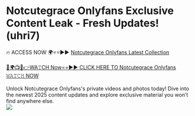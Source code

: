 # Notcutegrace Onlyfans Exclusive Content Leak - Fresh Updates! (uhri7)

🔥 ACCESS NOW 🌍==►► <a href="https://tinyurl.com/kvy9nzfs" rel="nofollow">Notcutegrace Onlyfans Latest Collection</a>
<br><br>
[🔴🌍📺📱👉WA𝚃CH Now==►► CLICK HERE TO Notcutegrace Onlyfans 𝚆𝙰𝚃𝙲𝙷 NOW](https://tinyurl.com/kvy9nzfs)
<br><br>
Unlock Notcutegrace Onlyfans's private videos and photos today! Dive into the newest 2025 content updates and explore exclusive material you won’t find anywhere else.
<br>
<a href="https://tinyurl.com/kvy9nzfs" rel="nofollow" data-target="animated-image.originalLink"><img src="https://camo.githubusercontent.com/8a4f000d20f83aca3bf7ec5f350d767afa0574a8a352519fd8cfa583a6f93a33/68747470733a2f2f692e696d6775722e636f6d2f644a486b345a712e676966" data-canonical-src="https://i.imgur.com/dJHk4Zq.gif" style="max-width: 100%; display: inline-block;" data-target="animated-image.originalImage"></a>
<br>

